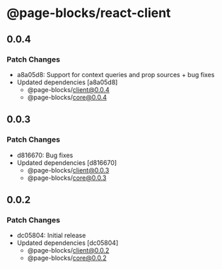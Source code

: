 # @page-blocks/react-client

## 0.0.4

### Patch Changes

- a8a05d8: Support for context queries and prop sources + bug fixes
- Updated dependencies [a8a05d8]
  - @page-blocks/client@0.0.4
  - @page-blocks/core@0.0.4

## 0.0.3

### Patch Changes

- d816670: Bug fixes
- Updated dependencies [d816670]
  - @page-blocks/client@0.0.3
  - @page-blocks/core@0.0.3

## 0.0.2

### Patch Changes

- dc05804: Initial release
- Updated dependencies [dc05804]
  - @page-blocks/client@0.0.2
  - @page-blocks/core@0.0.2
